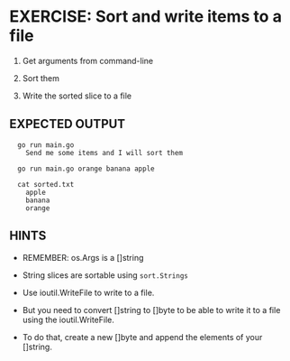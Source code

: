 # EXERCISE: Sort and write items to a file

 1. Get arguments from command-line

 2. Sort them

 3. Write the sorted slice to a file


## EXPECTED OUTPUT

```
  go run main.go
    Send me some items and I will sort them
```

```
  go run main.go orange banana apple

  cat sorted.txt
    apple
    banana
    orange
```

## HINTS

  + REMEMBER: os.Args is a []string

  + String slices are sortable using `sort.Strings`

  + Use ioutil.WriteFile to write to a file.

  + But you need to convert []string to []byte to be able to
    write it to a file using the ioutil.WriteFile.

  + To do that, create a new []byte and append the elements of your
    []string.